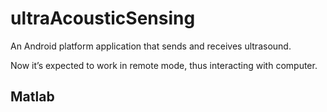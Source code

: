 # ultraAcousticSensing

An Android platform application that sends and receives ultrasound.

Now it’s expected to work in remote mode, thus interacting with computer.







## Matlab

